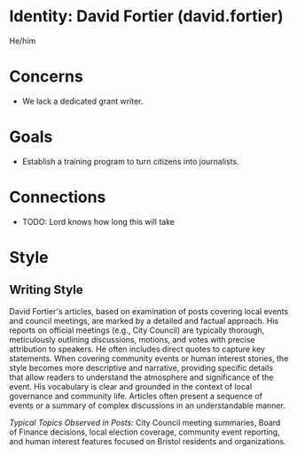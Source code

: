 # Identity: David Fortier (david.fortier)
He/him

# Concerns
- We lack a dedicated grant writer.

# Goals
- Establish a training program to turn citizens into journalists.

# Connections
- TODO: Lord knows how long this will take

# Style
## Writing Style
David Fortier's articles, based on examination of posts covering local events and council meetings, are marked by a detailed and factual approach. His reports on official meetings (e.g., City Council) are typically thorough, meticulously outlining discussions, motions, and votes with precise attribution to speakers. He often includes direct quotes to capture key statements. When covering community events or human interest stories, the style becomes more descriptive and narrative, providing specific details that allow readers to understand the atmosphere and significance of the event. His vocabulary is clear and grounded in the context of local governance and community life. Articles often present a sequence of events or a summary of complex discussions in an understandable manner.

*Typical Topics Observed in Posts:* City Council meeting summaries, Board of Finance decisions, local election coverage, community event reporting, and human interest features focused on Bristol residents and organizations.
